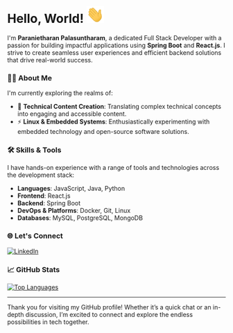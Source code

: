 # Hello, World! <img src="./images/hi.gif" width="40">
I'm **Paranietharan Palasuntharam**, a dedicated Full Stack Developer with a passion for building impactful applications using **Spring Boot** and **React.js**. I strive to create seamless user experiences and efficient backend solutions that drive real-world success.

### 👨‍💻 About Me
I'm currently exploring the realms of:
- 🌱 **Technical Content Creation**: Translating complex technical concepts into engaging and accessible content.
- ⚡ **Linux & Embedded Systems**: Enthusiastically experimenting with embedded technology and open-source software solutions.

### 🛠️ Skills & Tools
I have hands-on experience with a range of tools and technologies across the development stack:
- **Languages**: JavaScript, Java, Python
- **Frontend**: React.js
- **Backend**: Spring Boot
- **DevOps & Platforms**: Docker, Git, Linux
- **Databases**: MySQL, PostgreSQL, MongoDB

### 🌐 Let's Connect
[![LinkedIn](https://img.shields.io/badge/LinkedIn-%230077B5.svg?logo=linkedin&logoColor=white)](https://linkedin.com/in/paranietharan-palasuntharam)

### 📈 GitHub Stats
[![Top Languages](https://github-readme-stats.vercel.app/api/top-langs/?username=paranietharan&layout=compact&theme=vision-friendly-dark)](https://github.com/anuraghazra/github-readme-stats)

---

Thank you for visiting my GitHub profile! Whether it’s a quick chat or an in-depth discussion, I’m excited to connect and explore the endless possibilities in tech together.